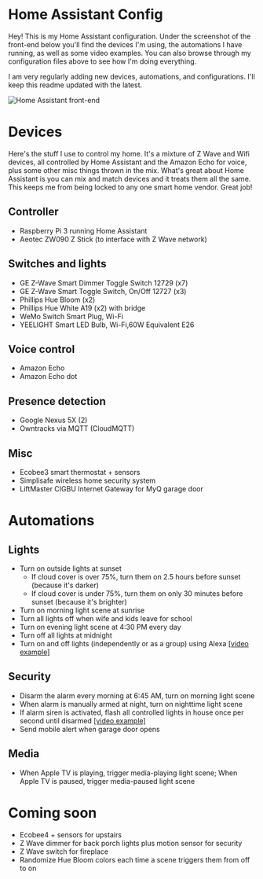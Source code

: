 # Home Assistant Config

Hey! This is my Home Assistant configuration. Under the screenshot of the front-end below you'll find the devices I'm using, the automations I have running, as well as some video examples. You can also browse through my configuration files above to see how I'm doing everything.

I am very regularly adding new devices, automations, and configurations. I'll keep this readme updated with the latest.

![Home Assistant front-end](http://i.imgur.com/buFzIfi.png)

# Devices

Here's the stuff I use to control my home. It's a mixture of Z Wave and Wifi devices, all controlled by Home Assistant and the Amazon Echo for voice, plus some other misc things thrown in the mix. What's great about Home Assistant is you can mix and match devices and it treats them all the same. This keeps me from being locked to any one smart home vendor. Great job!

## Controller
* Raspberry Pi 3 running Home Assistant
* Aeotec ZW090 Z Stick (to interface with Z Wave network)

## Switches and lights
* GE Z-Wave Smart Dimmer Toggle Switch 12729 (x7)
* GE Z-Wave Smart Toggle Switch, On/Off 12727 (x3)
* Phillips Hue Bloom (x2)
* Phillips Hue White A19 (x2) with bridge
* WeMo Switch Smart Plug, Wi-Fi
* YEELIGHT Smart LED Bulb, Wi-Fi,60W Equivalent E26

## Voice control
* Amazon Echo
* Amazon Echo dot

## Presence detection
* Google Nexus 5X (2)
* Owntracks via MQTT (CloudMQTT)

## Misc
* Ecobee3 smart thermostat + sensors
* Simplisafe wireless home security system
* LiftMaster CIGBU Internet Gateway for MyQ garage door

# Automations

## Lights

* Turn on outside lights at sunset
  - If cloud cover is over 75%, turn them on 2.5 hours before sunset (because it's darker)
  - If cloud cover is under 75%, turn them on only 30 minutes before sunset (because it's brighter)
* Turn on morning light scene at sunrise
* Turn all lights off when wife and kids leave for school
* Turn on evening light scene at 4:30 PM every day
* Turn off all lights at midnight
* Turn on and off lights (independently or as a group) using Alexa [[video example]](https://youtu.be/am7hBSraAyA)

## Security
* Disarm the alarm every morning at 6:45 AM, turn on morning light scene
* When alarm is manually armed at night, turn on nighttime light scene
* If alarm siren is activated, flash all controlled lights in house once per second until disarmed [[video example]](https://youtu.be/K4GNwNoDph4)
* Send mobile alert when garage door opens

## Media

* When Apple TV is playing, trigger media-playing light scene; When Apple TV is paused, trigger media-paused light scene

# Coming soon

* Ecobee4 + sensors for upstairs
* Z Wave dimmer for back porch lights plus motion sensor for security
* Z Wave switch for fireplace
* Randomize Hue Bloom colors each time a scene triggers them from off to on
